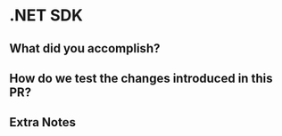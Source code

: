 # .NET SDK

## What did you accomplish?

## How do we test the changes introduced in this PR?

## Extra Notes